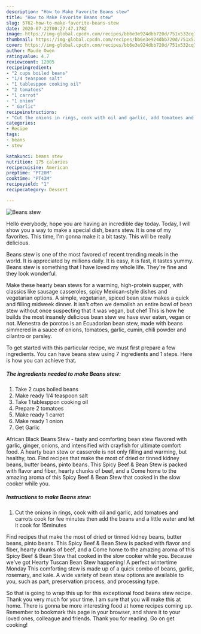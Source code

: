 ```yaml
---
description: "How to Make Favorite Beans stew"
title: "How to Make Favorite Beans stew"
slug: 5762-how-to-make-favorite-beans-stew
date: 2020-07-22T00:27:47.178Z
image: https://img-global.cpcdn.com/recipes/bb6e3e924dbb720d/751x532cq70/beans-stew-recipe-main-photo.jpg
thumbnail: https://img-global.cpcdn.com/recipes/bb6e3e924dbb720d/751x532cq70/beans-stew-recipe-main-photo.jpg
cover: https://img-global.cpcdn.com/recipes/bb6e3e924dbb720d/751x532cq70/beans-stew-recipe-main-photo.jpg
author: Maude Owen
ratingvalue: 4.7
reviewcount: 12005
recipeingredient:
- "2 cups boiled beans"
- "1/4 teaspoon salt"
- "1 tablesppon cooking oil"
- "2 tomatoes"
- "1 carrot"
- "1 onion"
- " Garlic"
recipeinstructions:
- "Cut the onions in rings, cook with oil and garlic, add tomatoes and carrots cook for fee minutes then add the beans and a little water and let it cook for 15minutes"
categories:
- Recipe
tags:
- beans
- stew

katakunci: beans stew 
nutrition: 175 calories
recipecuisine: American
preptime: "PT20M"
cooktime: "PT43M"
recipeyield: "1"
recipecategory: Dessert

---
```



![Beans stew](https://img-global.cpcdn.com/recipes/bb6e3e924dbb720d/751x532cq70/beans-stew-recipe-main-photo.jpg)

Hello everybody, hope you are having an incredible day today. Today, I will show you a way to make a special dish, beans stew. It is one of my favorites. This time, I'm gonna make it a bit tasty. This will be really delicious.

Beans stew is one of the most favored of recent trending meals in the world. It is appreciated by millions daily. It is easy, it is fast, it tastes yummy. Beans stew is something that I have loved my whole life. They're fine and they look wonderful.

Make these hearty bean stews for a warming, high-protein supper, with classics like sausage casseroles, spicy Mexican-style dishes and vegetarian options. A simple, vegetarian, spiced bean stew makes a quick and filling midweek dinner. It isn&#39;t often we demolish an entire bowl of bean stew without once suspecting that it was vegan, but chef This is how he builds the most insanely delicious bean stew we have ever eaten, vegan or not. Menestra de porotos is an Ecuadorian bean stew, made with beans simmered in a sauce of onions, tomatoes, garlic, cumin, chili powder and cilantro or parsley.


To get started with this particular recipe, we must first prepare a few ingredients. You can have beans stew using 7 ingredients and 1 steps. Here is how you can achieve that.

<!--inarticleads1-->

##### The ingredients needed to make Beans stew:

1. Take 2 cups boiled beans
1. Make ready 1/4 teaspoon salt
1. Take 1 tablesppon cooking oil
1. Prepare 2 tomatoes
1. Make ready 1 carrot
1. Make ready 1 onion
1. Get  Garlic


African Black Beans Stew - tasty and comforting bean stew flavored with garlic, ginger, onions, and intensified with crayfish for ultimate comfort food. A hearty bean stew or casserole is not only filling and warming, but healthy, too. Find recipes that make the most of dried or tinned kidney beans, butter beans, pinto beans. This Spicy Beef &amp; Bean Stew is packed with flavor and fiber, hearty chunks of beef, and a Come home to the amazing aroma of this Spicy Beef &amp; Bean Stew that cooked in the slow cooker while you. 

<!--inarticleads2-->

##### Instructions to make Beans stew:

1. Cut the onions in rings, cook with oil and garlic, add tomatoes and carrots cook for fee minutes then add the beans and a little water and let it cook for 15minutes


Find recipes that make the most of dried or tinned kidney beans, butter beans, pinto beans. This Spicy Beef &amp; Bean Stew is packed with flavor and fiber, hearty chunks of beef, and a Come home to the amazing aroma of this Spicy Beef &amp; Bean Stew that cooked in the slow cooker while you. Because we&#39;ve got Hearty Tuscan Bean Stew happening! A perfect wintertime Monday This comforting stew is made up of a quick combo of beans, garlic, rosemary, and kale. A wide variety of bean stew options are available to you, such as part, preservation process, and processing type. 

So that is going to wrap this up for this exceptional food beans stew recipe. Thank you very much for your time. I am sure that you will make this at home. There is gonna be more interesting food at home recipes coming up. Remember to bookmark this page in your browser, and share it to your loved ones, colleague and friends. Thank you for reading. Go on get cooking!
